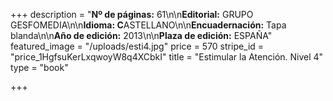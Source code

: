 +++
description = "**Nº de páginas:** 61\n\n**Editorial:** GRUPO GESFOMEDIA\n\n**Idioma: C**ASTELLANO\n\n**Encuadernación:** Tapa blanda\n\n**Año de edición:** 2013\n\n**Plaza de edición:** ESPAÑA"
featured_image = "/uploads/esti4.jpg"
price = 570
stripe_id = "price_1HgfsuKerLxqwoyW8q4XCbkI"
title = "Estimular la Atención. Nivel 4"
type = "book"

+++

